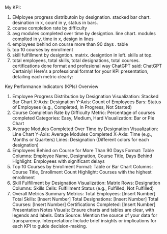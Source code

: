 My KPI:

1. EMployee progress distributoin by designation. stacked bar chart. desination in x, count in y, status in bars.
2. course completion rate by difficulty
3. avg modules completed over time by designtion. line chart. modules complted in y, time in x, design in lines
4. employees behind on course more than 90 days . table
5. top 10 courses by enrollment
6. skill fulfillment by designtion. matrix. designtion in left. skills at top.
7. total employees, total skills, total designations, total courses. certifications done
   format and profesional way
   ChatGPT said:
   ChatGPT
   Certainly! Here's a professional format for your KPI presentation, detailing each metric clearly:

Key Performance Indicators (KPIs) Overview

1. Employee Progress Distribution by Designation
   Visualization: Stacked Bar Chart
   X-Axis: Designation
   Y-Axis: Count of Employees
   Bars: Status of Employees (e.g., Completed, In Progress, Not Started)
2. Course Completion Rate by Difficulty
   Metric: Percentage of courses completed
   Categories: Easy, Medium, Hard
   Visualization: Bar or Pie Chart
3. Average Modules Completed Over Time by Designation
   Visualization: Line Chart
   Y-Axis: Average Modules Completed
   X-Axis: Time (e.g., Months or Quarters)
   Lines: Designation (Different colors for each designation)
4. Employees Behind on Course for More Than 90 Days
   Format: Table
   Columns: Employee Name, Designation, Course Title, Days Behind
   Highlight: Employees with significant delays
5. Top 10 Courses by Enrollment
   Format: Table or Bar Chart
   Columns: Course Title, Enrollment Count
   Highlight: Courses with the highest enrollment
6. Skill Fulfillment by Designation
   Visualization: Matrix
   Rows: Designation
   Columns: Skills
   Cells: Fulfillment Status (e.g., Fulfilled, Not Fulfilled)
7. Overall Metrics Summary
   Metrics:
   Total Employees: [Insert Number]
   Total Skills: [Insert Number]
   Total Designations: [Insert Number]
   Total Courses: [Insert Number]
   Certifications Completed: [Insert Number]
   Presentation Notes
   Visuals: Ensure charts and tables are clear, with legends and labels.
   Data Source: Mention the source of your data for transparency.
   Interpretation: Include brief insights or implications for each KPI to guide decision-making.
